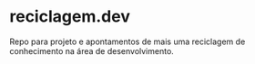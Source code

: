 # reciclagem.dev
Repo para projeto e apontamentos de mais uma reciclagem de conhecimento na área de desenvolvimento.
